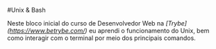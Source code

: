 #Unix & Bash

Neste bloco inicial do curso de Desenvolvedor Web na _[Trybe] (https://www.betrybe.com/)_ eu aprendi o funcionamento do Unix, bem como interagir com o terminal por meio dos principais comandos. 
